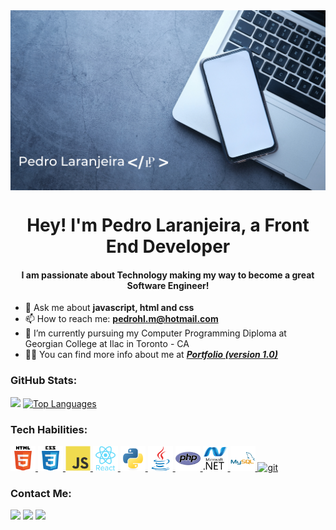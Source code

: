 <img align="center" src="banner.png" />

<h1 align="center">Hey! I'm Pedro Laranjeira, a Front End Developer</h1>
<h4 align="center">I am passionate about Technology making my way to become a great Software Engineer!</h4>

- 💬 Ask me about **javascript, html and css**
- 📫 How to reach me: **pedrohl.m@hotmail.com**
- 🔭 I’m currently pursuing my Computer Programming Diploma at Georgian College at Ilac in Toronto - CA
- 👨‍💻 You can find more info about me at [***Portfolio (version 1.0)***](https://pedro-laranjeira.netlify.app/)<!-- - [https://tarun-chawla.tech/](https://tarun-chawla.tech/) -->
<!--- 📝 I write blogs on [https://blog.tarun-chawla.tech/](https://blog.tarun-chawla.tech/) -->



<h3 align="left">GitHub Stats:</h3>
<!--
| [![Pedro Laranjeira GitHub stats](https://github-readme-stats.vercel.app/api?username=laranjeirapedro&show_icons=true&theme=github_dark)](https://github.com/anuraghazra/github-readme-stats) | [![Top Langs](https://github-readme-stats.vercel.app/api/top-langs/?username=laranjeirapedro&layout=compact&theme=github_dark)](https://github.com/anuraghazra/github-readme-stats) |
| ------------- | ------------- |
-->

<div>
    <a href="https://github.com/laranjeirapedro">
        <img height="170em"
        src="https://github-readme-stats.vercel.app/api?username=laranjeirapedro&show_icons=true&theme=github_dark&include_all_commits=true&count_private=true"></a>
    <a href="https://github.com/anuraghazra/github-readme-stats">
        <img height="170em"
        src="https://github-readme-stats.vercel.app/api/top-langs/?username=laranjeirapedro&layout=compact&theme=github_dark"alt="Top Languages">
    </a>
</div>

<!--   
<div align='center'>
  <a href="https://git.io/streak-stats"><img src="https://streak-stats.demolab.com?user=laranjeirapedro&theme=react"/></a>
</div>
-->

<h3 align="left">Tech Habilities:</h3>
<p align="left"><a href="https://www.w3.org/html/" target="_blank" rel="noreferrer"> <img
            src="https://raw.githubusercontent.com/devicons/devicon/master/icons/html5/html5-original-wordmark.svg"
            alt="html5" width="40" height="40" /> </a> <a href="https://www.w3schools.com/css/" target="_blank"
        rel="noreferrer"> <img
            src="https://raw.githubusercontent.com/devicons/devicon/master/icons/css3/css3-original-wordmark.svg"
            alt="css3" width="40" height="40" /> </a> <a href="https://developer.mozilla.org/en-US/docs/Web/JavaScript"
        target="_blank" rel="noreferrer"> <img
            src="https://raw.githubusercontent.com/devicons/devicon/master/icons/javascript/javascript-original.svg"
            alt="javascript" width="40" height="40" /> </a> <a href="https://reactjs.org/" target="_blank"
        rel="noreferrer"> <img
            src="https://raw.githubusercontent.com/devicons/devicon/master/icons/react/react-original-wordmark.svg"
            alt="react" width="40" height="40" /> </a> <a href="https://www.python.org" target="_blank"
        rel="noreferrer"> <img
            src="https://raw.githubusercontent.com/devicons/devicon/master/icons/python/python-original.svg"
            alt="python" width="40" height="40" /> </a> <!--<a href="https://flask.palletsprojects.com/" target="_blank"
        rel="noreferrer"> <img src="https://www.vectorlogo.zone/logos/pocoo_flask/pocoo_flask-icon.svg" alt="flask"
            width="40" height="40" /> </a>--><a href="https://www.java.com" target="_blank" rel="noreferrer"> <img
            src="https://raw.githubusercontent.com/devicons/devicon/master/icons/java/java-original.svg" alt="java"
            width="40" height="40" /> </a><a href="https://www.php.net" target="_blank" rel="noreferrer"> <img
            src="https://raw.githubusercontent.com/devicons/devicon/master/icons/php/php-original.svg" alt="php"
            width="40" height="40" /> </a> <!--<a href="https://www.cprogramming.com/" target="_blank" rel="noreferrer">
        <img src="https://raw.githubusercontent.com/devicons/devicon/master/icons/c/c-original.svg" alt="c" width="40"
            height="40" /> </a>--> <!--<a href="https://www.w3schools.com/cpp/" target="_blank" rel="noreferrer"> <img
            src="https://raw.githubusercontent.com/devicons/devicon/master/icons/cplusplus/cplusplus-original.svg"
            alt="cplusplus" width="40" height="40" /> </a> --><!--<a href="https://www.arduino.cc/" target="_blank"
        rel="noreferrer"> <img src="https://cdn.worldvectorlogo.com/logos/arduino-1.svg" alt="arduino" width="40"
            height="40" /> </a>--><a href="https://dotnet.microsoft.com/" target="_blank" rel="noreferrer"> <img
            src="https://raw.githubusercontent.com/devicons/devicon/master/icons/dot-net/dot-net-original-wordmark.svg"
            alt="dotnet" width="40" height="40" /> </a><a href="https://www.mysql.com/" target="_blank"
        rel="noreferrer"> <img
            src="https://raw.githubusercontent.com/devicons/devicon/master/icons/mysql/mysql-original-wordmark.svg"
            alt="mysql" width="40" height="40" /> </a> <a href="https://git-scm.com/" target="_blank" rel="noreferrer">
        <img src="https://www.vectorlogo.zone/logos/git-scm/git-scm-icon.svg" alt="git" width="40" height="40" /> </a>
</p>


### Contact Me:

<a href="mailto:pedrohl.m@hotmail.com"><img
        src="https://img.shields.io/badge/Gmail-D14836?style=for-the-badge&logo=gmail&logoColor=white"
        target="_blank"></a> <a href="https://www.linkedin.com/in/pedroh-laranjeira/" target="_blank"><img
        src="https://img.shields.io/badge/-LinkedIn-%230077B5?style=for-the-badge&logo=linkedin&logoColor=white"
        target="_blank"></a> <a href="https://www.instagram.com/pedrolaranjeira85/" target="_blank"><img
        src="https://img.shields.io/badge/-Instagram-%23E4405F?style=for-the-badge&logo=instagram&logoColor=white"
        target="_blank"></a>
